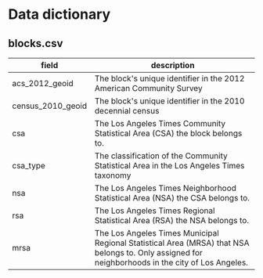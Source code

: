 # Data dictionary

## blocks.csv

| field             | description                                                                                                                                       |
|-------------------|---------------------------------------------------------------------------------------------------------------------------------------------------|
| acs_2012_geoid    | The block's unique identifier in the 2012 American Community Survey                                                                               |
| census_2010_geoid | The block's unique identifier in the 2010 decennial census                                                                                        |
| csa               | The Los Angeles Times Community Statistical Area (CSA) the block belongs to.                                                                      |
| csa_type          | The classification of the Community Statistical Area in the Los Angeles Times taxonomy                                                            |
| nsa               | The Los Angeles Times Neighborhood Statistical Area (NSA) the CSA belongs to.                                                                     |
| rsa               | The Los Angeles Times Regional Statistical Area (RSA) the NSA belongs to.                                                                         |
| mrsa              | The Los Angeles Times Municipal Regional Statistical Area (MRSA) that NSA belongs to. Only assigned for neighborhoods in the city of Los Angeles. |
